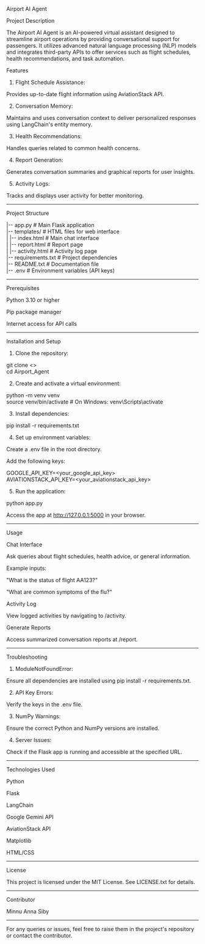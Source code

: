 
 Airport AI Agent 

Project Description

The Airport AI Agent is an AI-powered virtual assistant designed to streamline airport operations by providing conversational support for passengers. It utilizes advanced natural language processing (NLP) models and integrates third-party APIs to offer services such as flight schedules, health recommendations, and task automation.




Features

1. Flight Schedule Assistance:

Provides up-to-date flight information using AviationStack API.



2. Conversation Memory:

Maintains and uses conversation context to deliver personalized responses using LangChain's entity memory.



3. Health Recommendations:

Handles queries related to common health concerns.



4. Report Generation:

Generates conversation summaries and graphical reports for user insights.



5. Activity Logs:

Tracks and displays user activity for better monitoring.





---

Project Structure

|-- app.py                 # Main Flask application  
|-- templates/             # HTML files for web interface  
|   |-- index.html         # Main chat interface  
|   |-- report.html        # Report page  
|   |-- activity.html      # Activity log page  
|-- requirements.txt       # Project dependencies  
|-- README.txt             # Documentation file  
|-- .env                   # Environment variables (API keys)


---

Prerequisites

Python 3.10 or higher

Pip package manager

Internet access for API calls



---

Installation and Setup

1. Clone the repository:

git clone <>  
cd Airport_Agent


2. Create and activate a virtual environment:

python -m venv venv  
source venv/bin/activate  # On Windows: venv\Scripts\activate


3. Install dependencies:

pip install -r requirements.txt


4. Set up environment variables:

Create a .env file in the root directory.

Add the following keys:

GOOGLE_API_KEY=<your_google_api_key>  
AVIATIONSTACK_API_KEY=<your_aviationstack_api_key>



5. Run the application:

python app.py

Access the app at http://127.0.0.1:5000 in your browser.





---

Usage

Chat Interface

Ask queries about flight schedules, health advice, or general information.

Example inputs:

"What is the status of flight AA123?"

"What are common symptoms of the flu?"



Activity Log

View logged activities by navigating to /activity.


Generate Reports

Access summarized conversation reports at /report.



---

Troubleshooting

1. ModuleNotFoundError:

Ensure all dependencies are installed using pip install -r requirements.txt.



2. API Key Errors:

Verify the keys in the .env file.



3. NumPy Warnings:

Ensure the correct Python and NumPy versions are installed.



4. Server Issues:

Check if the Flask app is running and accessible at the specified URL.





---

Technologies Used

Python

Flask

LangChain

Google Gemini API

AviationStack API

Matplotlib

HTML/CSS



---

License

This project is licensed under the MIT License. See LICENSE.txt for details.


---

Contributor

Minnu Anna Siby



---

For any queries or issues, feel free to raise them in the project's repository or contact the contributor.

